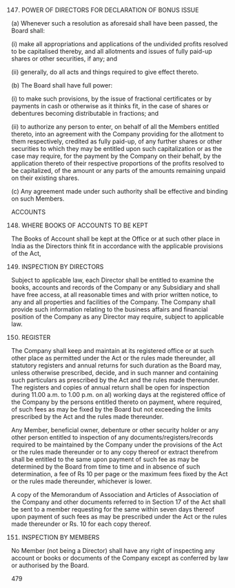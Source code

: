 147. POWER OF DIRECTORS FOR DECLARATION OF BONUS ISSUE

(a) Whenever such a resolution as aforesaid shall have been passed, the Board shall:

(i) make all appropriations and applications of the undivided profits resolved to be capitalised thereby, and all allotments and issues of fully paid-up shares or other securities, if any; and

(ii) generally, do all acts and things required to give effect thereto.

(b) The Board shall have full power:

(i) to make such provisions, by the issue of fractional certificates or by payments in cash or otherwise as it thinks fit, in the case of shares or debentures becoming distributable in fractions; and

(ii) to authorize any person to enter, on behalf of all the Members entitled thereto, into an agreement with the Company providing for the allotment to them respectively, credited as fully paid-up, of any further shares or other securities to which they may be entitled upon such capitalization or as the case may require, for the payment by the Company on their behalf, by the application thereto of their respective proportions of the profits resolved to be capitalized, of the amount or any parts of the amounts remaining unpaid on their existing shares.

(c) Any agreement made under such authority shall be effective and binding on such Members.

ACCOUNTS

148. WHERE BOOKS OF ACCOUNTS TO BE KEPT

The Books of Account shall be kept at the Office or at such other place in India as the Directors think fit in accordance with the applicable provisions of the Act,

149. INSPECTION BY DIRECTORS

Subject to applicable law, each Director shall be entitled to examine the books, accounts and records of the Company or any Subsidiary and shall have free access, at all reasonable times and with prior written notice, to any and all properties and facilities of the Company. The Company shall provide such information relating to the business affairs and financial position of the Company as any Director may require, subject to applicable law.

150. REGISTER

The Company shall keep and maintain at its registered office or at such other place as permitted under the Act or the rules made thereunder, all statutory registers and annual returns for such duration as the Board may, unless otherwise prescribed, decide, and in such manner and containing such particulars as prescribed by the Act and the rules made thereunder. The registers and copies of annual return shall be open for inspection during 11.00 a.m. to 1.00 p.m. on al) working days at the registered office of the Company by the persons entitled thereto on payment, where required, of such fees as may be fixed by the Board but not exceeding the limits prescribed by the Act and the rules made thereunder.

Any Member, beneficial owner, debenture or other security holder or any other person entitled to inspection of any documents/registers/records required to be maintained by the Company under the provisions of the Act or the rules made thereunder or to any copy thereof or extract therefrom shall be entitled to the same upon payment of such fee as may be determined by the Board from time to time and in absence of such determination, a fee of Rs 10 per page or the maximum fees fixed by the Act or the rules made thereunder, whichever is lower.

A copy of the Memorandum of Association and Articles of Association of the Company and other documents referred to in Section 17 of the Act shall be sent to a member requesting for the same within seven days thereof upon payment of such fees as may be prescribed under the Act or the rules made thereunder or Rs. 10 for each copy thereof.

151. INSPECTION BY MEMBERS

No Member (not being a Director) shall have any right of inspecting any account or books or documents of the Company except as conferred by law or authorised by the Board.

479